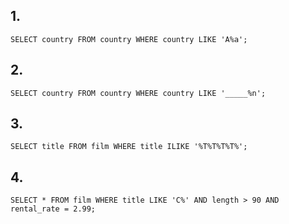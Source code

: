 ## 1.

``SELECT country FROM country
WHERE country LIKE 'A%a';``

## 2.

``SELECT country FROM country
WHERE country LIKE '_____%n';``

## 3.

``SELECT title FROM film
WHERE title ILIKE '%T%T%T%T%';``

## 4.

``SELECT * FROM film
WHERE title LIKE 'C%' AND length > 90 AND rental_rate = 2.99;``
